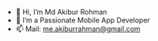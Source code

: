 - 👋 Hi, I’m Md Akibur Rohman
- 🌱 I’m a Passionate Mobile App Developer
- 📫 Mail: me.akiburrahman@gmail.com

<!---
akibur-rahman/akibur-rahman is a ✨ special ✨ repository because its `README.md` (this file) appears on your GitHub profile.
You can click the Preview link to take a look at your changes.
--->
